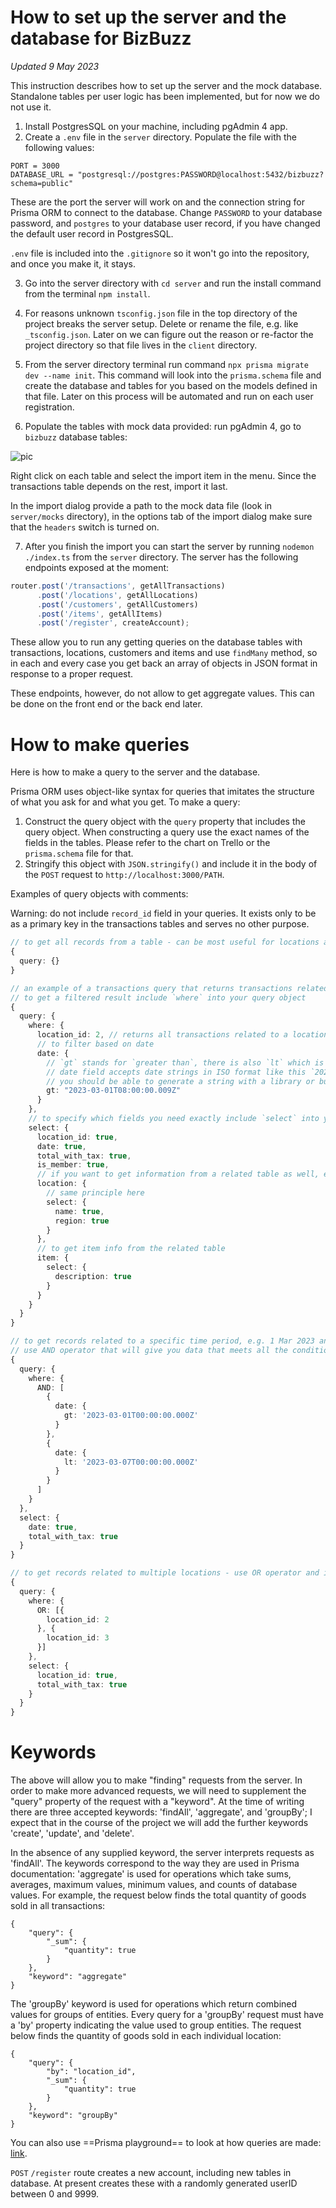 # How to set up the server and the database for BizBuzz
*Updated 9 May 2023*

This instruction describes how to set up the server and the mock database. Standalone tables per user logic has been implemented, but for now we do not use it.

1. Install PostgresSQL on your machine, including pgAdmin 4 app.
2. Create a `.env` file in the `server` directory. Populate the file with the following values:

```
PORT = 3000
DATABASE_URL = "postgresql://postgres:PASSWORD@localhost:5432/bizbuzz?schema=public"
```
These are the port the server will work on and the connection string for Prisma ORM to connect to the database. Change `PASSWORD` to your database password, and `postgres` to your database user record, if you have changed the default user record in PostgresSQL.

`.env` file is included into the `.gitignore` so it won't go into the repository, and once you make it, it stays.

3. Go into the server directory with `cd server` and run the install command from the terminal `npm install`.
   
4. For reasons unknown `tsconfig.json` file in the top directory of the project breaks the server setup. Delete or rename the file, e.g. like `_tsconfig.json`. Later on we can figure out the reason or re-factor the project directory so that file lives in the `client` directory.
5. From the server directory terminal run command `npx prisma migrate dev --name init`. This command will look into the `prisma.schema` file and create the database and tables for you based on the models defined in that file. Later on this process will be automated and run on each user registration.
6. Populate the tables with mock data provided: run pgAdmin 4, go to `bizbuzz` database tables:

![pic](for_readme/pic.png)

Right click on each table and select the import item in the menu. Since the transactions table depends on the rest, import it last.

In the import dialog provide a path to the mock data file (look in `server/mocks` directory), in the options tab of the import dialog make sure that the `headers` switch is turned on.

7. After you finish the import you can start the server by running `nodemon ./index.ts` from the `server` directory. The server has the following endpoints exposed at the moment: 

```TypeScript
router.post('/transactions', getAllTransactions)
      .post('/locations', getAllLocations)
      .post('/customers', getAllCustomers)
      .post('/items', getAllItems)
      .post('/register', createAccount);
```
These allow you to run any getting queries on the database tables with transactions, locations, customers and items and use `findMany` method, so in each and every case you get back an array of objects in JSON format in response to a proper request.

These endpoints, however, do not allow to get aggregate values. This can be done on the front end or the back end later.

# How to make queries 

Here is how to make a query to the server and the database.

Prisma ORM uses object-like syntax for queries that imitates the structure of what you ask for and what you get. To make a query: 

1. Construct the query object with the `query` property that includes the query object. When constructing a query use the exact names of the fields in the tables. Please refer to the chart on Trello or the `prisma.schema` file for that.
2. Stringify this object with `JSON.stringify()` and include it in the body of the `POST` request to `http://localhost:3000/PATH`.

Examples of query objects with comments:

Warning: do not include `record_id` field in your queries. It exists only to be as a primary key in the transactions tables and serves no other purpose.

```TypeScript
// to get all records from a table - can be most useful for locations and items
{ 
  query: {}
}

// an example of a transactions query that returns transactions related to a specific location after 1 March 2023
// to get a filtered result include `where` into your query object
{
  query: {
    where: {
      location_id: 2, // returns all transactions related to a location id equal to 2
      // to filter based on date
      date: {
        // `gt` stands for `greater than`, there is also `lt` which is `less than`
        // date field accepts date strings in ISO format like this `2023-01-01T00:00:00.000Z`
        // you should be able to generate a string with a library or built-in `.toISOString()` method applicable to `Date` objects
        gt: "2023-03-01T08:00:00.009Z"
      }
    },
    // to specify which fields you need exactly include `select` into your query object
    select: {
      location_id: true,
      date: true,
      total_with_tax: true,
      is_member: true,
      // if you want to get information from a related table as well, e.g. location data, add `location` to select
      location: {
        // same principle here
        select: {
          name: true,
          region: true
        }
      },
      // to get item info from the related table
      item: {
        select: {
          description: true
        }
      }
    }
  }
}

// to get records related to a specific time period, e.g. 1 Mar 2023 and 7 Match 2023
// use AND operator that will give you data that meets all the conditions that go into an array
{
  query: {
    where: {
      AND: [
        {
          date: {
            gt: '2023-03-01T00:00:00.000Z'
          }
        },
        {
          date: {
            lt: '2023-03-07T00:00:00.000Z'
          }
        }
      ]
    }
  },
  select: {
    date: true,
    total_with_tax: true
  }
}

// to get records related to multiple locations - use OR operator and include an array
{ 
  query: {
    where: {
      OR: [{
        location_id: 2
      }, {
        location_id: 3
      }]
    },
    select: {
      location_id: true,
      total_with_tax: true
    }
  }
}
```

# Keywords

The above will allow you to make "finding" requests from the server. In order to make more advanced requests, we will need to supplement the "query" property of the request with a "keyword". At the time of writing there are three accepted keywords: 'findAll', 'aggregate', and 'groupBy'; I expect that in the course of the project we will add the further keywords 'create', 'update', and 'delete'.

In the absence of any supplied keyword, the server interprets requests as 'findAll'. The keywords correspond to the way they are used in Prisma documentation: 'aggregate' is used for operations which take sums, averages, maximum values, minimum values, and counts of database values. For example, the request below finds the total quantity of goods sold in all transactions:

```
{
    "query": {
        "_sum": {
            "quantity": true
        }
    },
    "keyword": "aggregate"
}
```

The 'groupBy' keyword is used for operations which return combined values for groups of entities. Every query for a 'groupBy' request must have a 'by' property indicating the value used to group entities. The request below finds the quantity of goods sold in each individual location:

```
{
    "query": {
        "by": "location_id",
        "_sum": {
            "quantity": true
        }
    },
    "keyword": "groupBy"
}
```

You can also use ==Prisma playground== to look at how queries are made: [link](https://playground.prisma.io/examples/reading/find/find-all?host=playground.prisma.io&path=examples).

`POST` `/register` route creates a new account, including new tables in database. At present creates these with a randomly generated userID between 0 and 9999.
